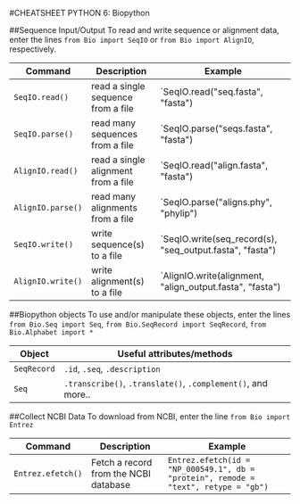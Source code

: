 #CHEATSHEET PYTHON 6: Biopython


##Sequence Input/Output
To read and write sequence or alignment data, enter the lines `from Bio import SeqIO` or `from Bio import AlignIO`, respectively.

Command  |  Description | Example
----------|-------------|----------
`SeqIO.read()` | read a single sequence from a file | `SeqIO.read("seq.fasta", "fasta")
`SeqIO.parse()` | read many sequences from a file | `SeqIO.parse("seqs.fasta", "fasta")
`AlignIO.read()` | read a single alignment from a file | `SeqIO.read("align.fasta", "fasta")
`AlignIO.parse()` | read many alignments from a file | `SeqIO.parse("aligns.phy", "phylip")
`SeqIO.write()` | write sequence(s) to a file | `SeqIO.write(seq_record(s), "seq_output.fasta", "fasta")
`AlignIO.write()` | write alignment(s) to a file | `AlignIO.write(alignment, "align_output.fasta", "fasta")

##Biopython objects
To use and/or manipulate these objects, enter the lines `from Bio.Seq import Seq`, `from Bio.SeqRecord import SeqRecord`, `from Bio.Alphabet import *`

Object  |  Useful attributes/methods
--------|------------------
`SeqRecord` | `.id`, `.seq`, `.description`
`Seq` | `.transcribe()`, `.translate()`, `.complement()`, and more..

##Collect NCBI Data
To download from NCBI, enter the line `from Bio import Entrez`

Command | Description | Example
--------|-------------|---------
`Entrez.efetch()` | Fetch a record from the NCBI database | `Entrez.efetch(id = "NP_000549.1", db = "protein", remode = "text", retype = "gb")`

